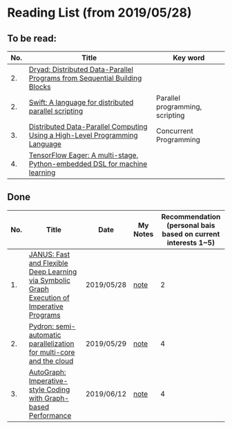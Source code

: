 # Reading List (from 2019/05/28)

## To be read:

|No.|Title|Key word|
|--|--|--|
|2. |[Dryad: Distributed Data-Parallel Programs from Sequential Building Blocks](https://www.microsoft.com/en-us/research/wp-content/uploads/2007/03/eurosys07.pdf)||
|2. |[Swift: A language for distributed parallel scripting](http://citeseerx.ist.psu.edu/viewdoc/download?doi=10.1.1.720.8476&rep=rep1&type=pdf)|Parallel programming, scripting|
|3. |[Distributed Data-Parallel Computing Using a High-Level Programming Language](http://michaelisard.com/pubs/sigmod09.pdf)|Concurrent Programming|
|4.|[TensorFlow Eager: A multi-stage, Python-embedded DSL for machine learning](https://www.sysml.cc/doc/2019/88.pdf)||

## Done

|No.|Title|Date|My Notes|Recommendation<br>(personal bais based on current interests 1~5)|
|--|--|--|--|--|
|1.|[JANUS: Fast and Flexible Deep Learning via Symbolic Graph Execution of Imperative Programs](https://arxiv.org/pdf/1812.01329.pdf)|2019/05/28|[note](https://github.com/lcy-seso/learning_notes/blob/master/paper_notes/DL_system/JANUS.md)|2|
|2.|[Pydron: semi-automatic parallelization for multi-core and the cloud](http://citeseerx.ist.psu.edu/viewdoc/download?doi=10.1.1.1018.8549&rep=rep1&type=pdf)|2019/05/29|[note](https://github.com/lcy-seso/learning_notes/blob/master/paper_notes/DL_system/Pydron.md)|4|
|3.|[AutoGraph: Imperative-style Coding with Graph-based Performance](https://arxiv.org/abs/1810.08061)|2019/06/12|[note](https://github.com/lcy-seso/learning_notes/blob/master/paper_notes/DL_system/AutoGraph.md)|4|
